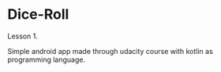 # Dice-Roll
Lesson 1.

Simple android app made through udacity course with kotlin as programming language.

